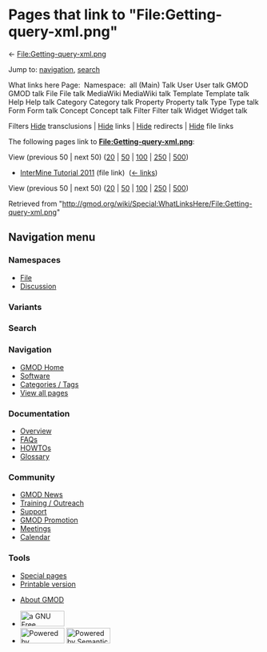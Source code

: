 <div id="mw-page-base" class="noprint">

</div>

<div id="mw-head-base" class="noprint">

</div>

<div id="content" class="mw-body" role="main">

<span id="top"></span>

<div id="mw-js-message" style="display:none;">

</div>



# <span dir="auto">Pages that link to "File:Getting-query-xml.png"</span>

<div id="bodyContent">

<div id="contentSub">

←
[File:Getting-query-xml.png](/wiki/File:Getting-query-xml.png "File:Getting-query-xml.png")

</div>

<div id="jump-to-nav" class="mw-jump">

Jump to: [navigation](#mw-navigation), [search](#p-search)

</div>

<div id="mw-content-text">

What links here Page:  Namespace:  all (Main) Talk User User talk GMOD
GMOD talk File File talk MediaWiki MediaWiki talk Template Template talk
Help Help talk Category Category talk Property Property talk Type Type
talk Form Form talk Concept Concept talk Filter Filter talk Widget
Widget talk

Filters
[Hide](/mediawiki/index.php?title=Special:WhatLinksHere/File:Getting-query-xml.png&hidetrans=1 "Special:WhatLinksHere/File:Getting-query-xml.png")
transclusions \|
[Hide](/mediawiki/index.php?title=Special:WhatLinksHere/File:Getting-query-xml.png&hidelinks=1 "Special:WhatLinksHere/File:Getting-query-xml.png")
links \|
[Hide](/mediawiki/index.php?title=Special:WhatLinksHere/File:Getting-query-xml.png&hideredirs=1 "Special:WhatLinksHere/File:Getting-query-xml.png")
redirects \|
[Hide](/mediawiki/index.php?title=Special:WhatLinksHere/File:Getting-query-xml.png&hideimages=1 "Special:WhatLinksHere/File:Getting-query-xml.png")
file links

The following pages link to
**[File:Getting-query-xml.png](/wiki/File:Getting-query-xml.png "File:Getting-query-xml.png")**:

View (previous 50 \| next 50)
([20](/mediawiki/index.php?title=Special:WhatLinksHere/File:Getting-query-xml.png&limit=20 "Special:WhatLinksHere/File:Getting-query-xml.png")
\|
[50](/mediawiki/index.php?title=Special:WhatLinksHere/File:Getting-query-xml.png&limit=50 "Special:WhatLinksHere/File:Getting-query-xml.png")
\|
[100](/mediawiki/index.php?title=Special:WhatLinksHere/File:Getting-query-xml.png&limit=100 "Special:WhatLinksHere/File:Getting-query-xml.png")
\|
[250](/mediawiki/index.php?title=Special:WhatLinksHere/File:Getting-query-xml.png&limit=250 "Special:WhatLinksHere/File:Getting-query-xml.png")
\|
[500](/mediawiki/index.php?title=Special:WhatLinksHere/File:Getting-query-xml.png&limit=500 "Special:WhatLinksHere/File:Getting-query-xml.png"))

- [InterMine Tutorial
  2011](/wiki/InterMine_Tutorial_2011 "InterMine Tutorial 2011") (file
  link) ‎ <span class="mw-whatlinkshere-tools">([←
  links](/mediawiki/index.php?title=Special:WhatLinksHere&target=InterMine+Tutorial+2011 "Special:WhatLinksHere"))</span>

View (previous 50 \| next 50)
([20](/mediawiki/index.php?title=Special:WhatLinksHere/File:Getting-query-xml.png&limit=20 "Special:WhatLinksHere/File:Getting-query-xml.png")
\|
[50](/mediawiki/index.php?title=Special:WhatLinksHere/File:Getting-query-xml.png&limit=50 "Special:WhatLinksHere/File:Getting-query-xml.png")
\|
[100](/mediawiki/index.php?title=Special:WhatLinksHere/File:Getting-query-xml.png&limit=100 "Special:WhatLinksHere/File:Getting-query-xml.png")
\|
[250](/mediawiki/index.php?title=Special:WhatLinksHere/File:Getting-query-xml.png&limit=250 "Special:WhatLinksHere/File:Getting-query-xml.png")
\|
[500](/mediawiki/index.php?title=Special:WhatLinksHere/File:Getting-query-xml.png&limit=500 "Special:WhatLinksHere/File:Getting-query-xml.png"))

</div>

<div class="printfooter">

Retrieved from
"<http://gmod.org/wiki/Special:WhatLinksHere/File:Getting-query-xml.png>"

</div>

<div id="catlinks" class="catlinks catlinks-allhidden">

</div>

<div class="visualClear">

</div>

</div>

</div>

<div id="mw-navigation">

## Navigation menu

<div id="mw-head">



<div id="left-navigation">

<div id="p-namespaces" class="vectorTabs" role="navigation"
aria-labelledby="p-namespaces-label">

### Namespaces

- <span id="ca-nstab-image"><a href="/wiki/File:Getting-query-xml.png" accesskey="c"
  title="View the file page [c]">File</a></span>
- <span id="ca-talk"><a
  href="/mediawiki/index.php?title=File_talk:Getting-query-xml.png&amp;action=edit&amp;redlink=1"
  accesskey="t"
  title="Discussion about the content page [t]">Discussion</a></span>

</div>

<div id="p-variants" class="vectorMenu emptyPortlet" role="navigation"
aria-labelledby="p-variants-label">

### 

### Variants[](#)

<div class="menu">

</div>

</div>

</div>

<div id="right-navigation">





</div>

<div id="p-search" role="search">

### Search

<div id="simpleSearch">

</div>

</div>

</div>

</div>

<div id="mw-panel">

<div id="p-logo" role="banner">

<a href="/wiki/Main_Page"
style="background-image: url(http://gmod.org/images/GMOD-cogs.png);"
title="Visit the main page"></a>

</div>

<div id="p-Navigation" class="portal" role="navigation"
aria-labelledby="p-Navigation-label">

### Navigation

<div class="body">

- <span id="n-GMOD-Home">[GMOD Home](/wiki/Main_Page)</span>
- <span id="n-Software">[Software](/wiki/GMOD_Components)</span>
- <span id="n-Categories-.2F-Tags">[Categories /
  Tags](/wiki/Categories)</span>
- <span id="n-View-all-pages">[View all
  pages](/wiki/Special:AllPages)</span>

</div>

</div>

<div id="p-Documentation" class="portal" role="navigation"
aria-labelledby="p-Documentation-label">

### Documentation

<div class="body">

- <span id="n-Overview">[Overview](/wiki/Overview)</span>
- <span id="n-FAQs">[FAQs](/wiki/Category:FAQ)</span>
- <span id="n-HOWTOs">[HOWTOs](/wiki/Category:HOWTO)</span>
- <span id="n-Glossary">[Glossary](/wiki/Glossary)</span>

</div>

</div>

<div id="p-Community" class="portal" role="navigation"
aria-labelledby="p-Community-label">

### Community

<div class="body">

- <span id="n-GMOD-News">[GMOD News](/wiki/GMOD_News)</span>
- <span id="n-Training-.2F-Outreach">[Training /
  Outreach](/wiki/Training_and_Outreach)</span>
- <span id="n-Support">[Support](/wiki/Support)</span>
- <span id="n-GMOD-Promotion">[GMOD
  Promotion](/wiki/GMOD_Promotion)</span>
- <span id="n-Meetings">[Meetings](/wiki/Meetings)</span>
- <span id="n-Calendar">[Calendar](/wiki/Calendar)</span>

</div>

</div>

<div id="p-tb" class="portal" role="navigation"
aria-labelledby="p-tb-label">

### Tools

<div class="body">

- <span id="t-specialpages"><a href="/wiki/Special:SpecialPages" accesskey="q"
  title="A list of all special pages [q]">Special pages</a></span>
- <span id="t-print"><a
  href="/mediawiki/index.php?title=Special:WhatLinksHere/File:Getting-query-xml.png&amp;printable=yes"
  rel="alternate" accesskey="p"
  title="Printable version of this page [p]">Printable version</a></span>

</div>

</div>

</div>

</div>

<div id="footer" role="contentinfo">

- <span id="footer-places-about">[About
  GMOD](/wiki/GMOD:About "GMOD:About")</span>

<!-- -->

- <span id="footer-copyrightico">[<img src="http://www.gnu.org/graphics/gfdl-logo-small.png" width="88"
  height="31" alt="a GNU Free Documentation License" />](http://www.gnu.org/licenses/fdl-1.3.html)</span>
- <span id="footer-poweredbyico">[<img src="/mediawiki/skins/common/images/poweredby_mediawiki_88x31.png"
  width="88" height="31" alt="Powered by MediaWiki" />](//www.mediawiki.org/)
  [<img
  src="/mediawiki/extensions/SemanticMediaWiki/includes/../resources/images/smw_button.png"
  width="88" height="31" alt="Powered by Semantic MediaWiki" />](https://www.semantic-mediawiki.org/wiki/Semantic_MediaWiki)</span>

<div style="clear:both">

</div>

</div>
